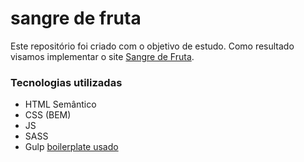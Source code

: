 # sangre de fruta

Este repositório foi criado com o objetivo de estudo. Como resultado visamos implementar o site [Sangre de Fruta](https://www.sangredefruta.com/).

### Tecnologias utilizadas
* HTML Semântico 
* CSS (BEM)
* JS
* SASS
* Gulp [boilerplate usado](https://travis-ci.org/cferdinandi/gulp-boilerplate)